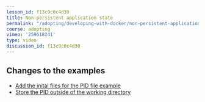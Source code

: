 ```yaml
---
lesson_id: f13c9c0c4d30
title: Non-persistent application state
permalink: "/adopting/developing-with-docker/non-persistent-application-state/"
course: adopting
vimeo: '259618241'
type: video
discussion_id: f13c9c0c4d30
---
```


## Changes to the examples
* [Add the inital files for the PID file example](https://github.com/learndocker/docker_examples/commit/c9c223a)
* [Store the PID outside of the working directory](https://github.com/learndocker/docker_examples/commit/9c4d342)
